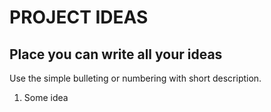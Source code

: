 # PROJECT IDEAS

## Place you can write all your ideas
Use the simple bulleting or numbering with short description.

1) Some idea
